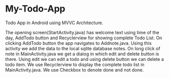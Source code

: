 # My-Todo-App
Todo App in Android using MVVC Architecture.


The opening screen(StartActivity.java) has welcome text using time of the day, AddTodo button and Recyclerview for showing complete Todo List.
On clicking AddTodo button the app navigates to Addnote.java. Using this activity we add the data to the local sqlite database notes.
On long click of note in MainActivity.java we get a dialog in which edit and delete button is there. Using edit we can edit a todo and using delete button we can delete a todo item.
We use Recyclerview to display the complete todo list in MainActivity.java.
We use Checkbox to denote done and not done.

